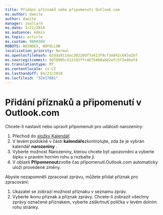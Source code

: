 ```yaml
---
title: Přidání příznaků nebo připomenutí Outlook.com
ms.author: daeite
author: daeite
manager: joallard
ms.date: 3/21/2019
ms.audience: Admin
ms.topic: article
ms.custom: 9000304
ROBOTS: NOINDEX, NOFOLLOW
localization_priority: Normal
ms.openlocfilehash: 62dda911dac38220df7a413f9cf3e042c643a2bf
ms.sourcegitcommit: 9d78905c512192ffc4675468abd2efc5f2e4baf4
ms.translationtype: MT
ms.contentlocale: cs-CZ
ms.lasthandoff: 04/23/2019
ms.locfileid: "32417881"
---
```

# <a name="adding-flags-and-reminders-in-outlookcom"></a>Přidání příznaků a připomenutí v Outlook.com

Chcete-li nastavit nebo upravit připomenutí pro události narozeniny:

1. Přechod do [složky Kalendář](https://outlook.live.com/calendar/).
1. V levém podokně v části **kalendáře**zkontrolujte, zda že je vybrán kalendář **narozeniny** .
1. Vyberte možnost Narozeniny, kterou chcete být upozorněni a vyberte šipku v pravém horním rohu a rozbalte ji.
1. V oblasti **Připomenout**zvolte čas připomenutí.Outlook.com automaticky uloží provedené změny.

Abyste nezapomněli zpracovat zprávu, můžete přidat příznak pro zpracování:

1. Ukazatel se zobrazí možnost příznaku v seznamu zpráv.
1. Vyberte ikonu příznak a příznak zprávy. Chcete-li zobrazit všechny zprávy označené příznakem, vyberte zaškrtnutí políčka v levém dolním rohu stránky.